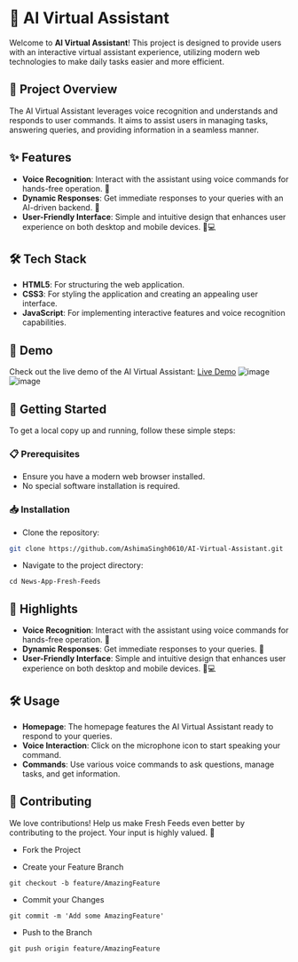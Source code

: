 # 🤖 AI Virtual Assistant

Welcome to **AI Virtual Assistant**! This project is designed to provide users with an interactive virtual assistant experience, utilizing modern web technologies to make daily tasks easier and more efficient.

## 🌟 Project Overview
The AI Virtual Assistant leverages voice recognition and  understands and responds to user commands. It aims to assist users in managing tasks, answering queries, and providing information in a seamless manner.

## ✨ Features
- **Voice Recognition**: Interact with the assistant using voice commands for hands-free operation. 🎤
- **Dynamic Responses**: Get immediate responses to your queries with an AI-driven backend. 🧠
- **User-Friendly Interface**: Simple and intuitive design that enhances user experience on both desktop and mobile devices. 📱💻

## 🛠️ Tech Stack
- **HTML5**: For structuring the web application.
- **CSS3**: For styling the application and creating an appealing user interface.
- **JavaScript**: For implementing interactive features and voice recognition capabilities.

## 📸 Demo
Check out the live demo of the AI Virtual Assistant: [Live Demo](https://ai-virtual-assistant-indol.vercel.app)
![image](https://github.com/user-attachments/assets/e069a729-b66f-46c8-9d7b-1f05f833a205)
![image](https://github.com/user-attachments/assets/491aeddc-0a7f-4de8-9d1f-9141f7e2c659)



## 🚀 Getting Started
To get a local copy up and running, follow these simple steps:

### 📋 Prerequisites
- Ensure you have a modern web browser installed.
- No special software installation is required.

### 📥 Installation
- Clone the repository:

```bash
git clone https://github.com/AshimaSingh0610/AI-Virtual-Assistant.git
```

- Navigate to the project directory:

```
cd News-App-Fresh-Feeds
```

## 🌟 Highlights
- **Voice Recognition**: Interact with the assistant using voice commands for hands-free operation. 🎤
- **Dynamic Responses**: Get immediate responses to your queries. 🧠
- **User-Friendly Interface**: Simple and intuitive design that enhances user experience on both desktop and mobile devices. 📱💻

## 🛠️ Usage
- **Homepage**: The homepage features the AI Virtual Assistant ready to respond to your queries.
- **Voice Interaction**: Click on the microphone icon to start speaking your command.
- **Commands**: Use various voice commands to ask questions, manage tasks, and get information.

## 🙌 Contributing

We love contributions! 
Help us make Fresh Feeds even better by contributing to the project. 
Your input is highly valued. 🤗

- Fork the Project

- Create your Feature Branch 
```
git checkout -b feature/AmazingFeature
```
- Commit your Changes 
```
git commit -m 'Add some AmazingFeature'
```

- Push to the Branch 
```
git push origin feature/AmazingFeature
```
